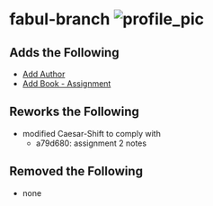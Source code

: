 # fabul-branch ![profile_pic](https://avatars0.githubusercontent.com/u/37649179?s=60&v=4)

## Adds the Following
- [Add Author](book-catalog/author-add.php)
- [Add Book - Assignment](book-catalog/book-add.php)

## Reworks the Following
* modified Caesar-Shift to comply with
    - a79d680: assignment 2 notes

## Removed the Following
- none